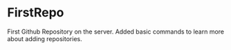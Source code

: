 # FirstRepo
First Github Repository on the server. Added basic commands to learn more about adding repositories. 
